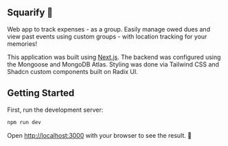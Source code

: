 ## Squarify 💸
Web app to track expenses - as a group. Easily manage owed dues and view past events using custom groups - with location tracking for your memories!


This application was built using [Next.js](https://nextjs.org/). The backend was configured using the Mongoose and MongoDB Atlas. 
Styling was done via Tailwind CSS and Shadcn custom components built on Radix UI. 

## Getting Started

First, run the development server:

```bash
npm run dev
```

Open [http://localhost:3000](http://localhost:3000) with your browser to see the result. 🚀
